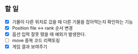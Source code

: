 ## 할 일

- [x] 기물이 다른 위치로 갔을 때 다른 기물을 잡아먹는지 확인하는 기능
- [x] Position file <-> rank 순서 변경
- [x] 옵션 입력 잘못 됐을 때 예외가 발생한다.  
- [ ] move 중복 코드 리팩토링
- [x] 게임 결과 보여주기 